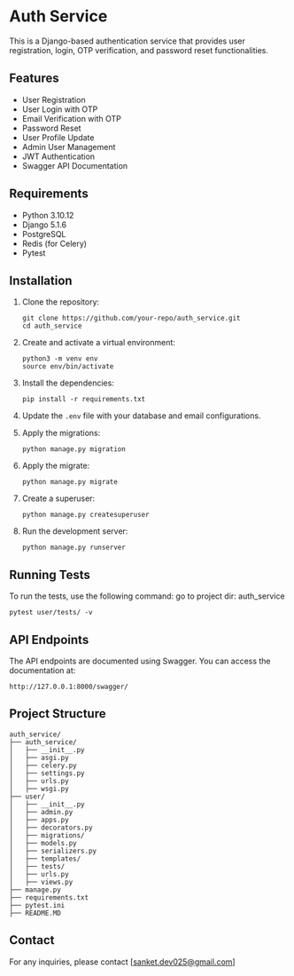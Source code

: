 # Auth Service

This is a Django-based authentication service that provides user registration, login, OTP verification, and password reset functionalities.

## Features

- User Registration
- User Login with OTP
- Email Verification with OTP
- Password Reset
- User Profile Update
- Admin User Management
- JWT Authentication
- Swagger API Documentation

## Requirements

- Python 3.10.12
- Django 5.1.6
- PostgreSQL
- Redis (for Celery)
- Pytest

## Installation

1. Clone the repository:
    ```
    git clone https://github.com/your-repo/auth_service.git
    cd auth_service
    ```

2. Create and activate a virtual environment:
    ```
    python3 -m venv env
    source env/bin/activate
    ```

3. Install the dependencies:
    ```
    pip install -r requirements.txt
    ```

4. Update the `.env` file with your database and email configurations.

5. Apply the migrations:
    ```
    python manage.py migration
    ```

6. Apply the migrate:
    ```
    python manage.py migrate
    ```

7. Create a superuser:
    ```
    python manage.py createsuperuser
    ```

8. Run the development server:
    ```
    python manage.py runserver
    ```

## Running Tests

To run the tests, use the following command:
go to project dir: auth_service 
```
pytest user/tests/ -v
```

## API Endpoints

The API endpoints are documented using Swagger. You can access the documentation at:
```
http://127.0.0.1:8000/swagger/
```

## Project Structure

```
auth_service/
├── auth_service/
│   ├── __init__.py
│   ├── asgi.py
│   ├── celery.py
│   ├── settings.py
│   ├── urls.py
│   ├── wsgi.py
├── user/
│   ├── __init__.py
│   ├── admin.py
│   ├── apps.py
│   ├── decorators.py
│   ├── migrations/
│   ├── models.py
│   ├── serializers.py
│   ├── templates/
│   ├── tests/
│   ├── urls.py
│   ├── views.py
├── manage.py
├── requirements.txt
├── pytest.ini
├── README.MD
```

## Contact

For any inquiries, please contact [sanket.dev025@gmail.com]

